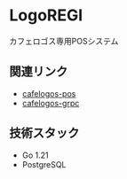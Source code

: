 # LogoREGI
カフェロゴス専用POSシステム

## 関連リンク
- [cafelogos-pos](https://github.com/KaguraGateway/cafelogos-pos)
- [cafelogos-grpc](https://github.com/KaguraGateway/cafelogos-grpc)

## 技術スタック
- Go 1.21
- PostgreSQL
